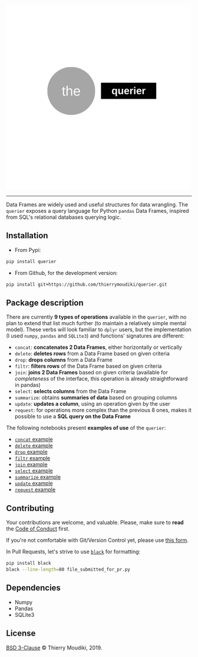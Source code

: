 ![querier logo](the-querier.png)

<hr>  

Data Frames are widely used and useful structures for data wrangling. The `querier`  exposes a query language for Python `pandas` Data Frames, inspired from SQL's relational databases querying logic. 

## Installation 

- From Pypi: 

```bash
pip install querier 
```

- From Github, for the development version: 

```bash
pip install git+https://github.com/thierrymoudiki/querier.git
```

## Package description

There are currently __9 types of operations__ available in the `querier`, with no plan to extend that list much further (to maintain a relatively simple mental model). These verbs will look familiar to `dplyr` users, but the implementation (I used `numpy`, `pandas` and `SQLite3`) and functions' signatures are different: 

- `concat`: __concatenates 2 Data Frames__, either horizontally or vertically
- `delete`: __deletes rows__ from a Data Frame based on given criteria
- `drop`: __drops columns__ from a Data Frame
- `filtr`: __filters rows__ of the Data Frame based on given criteria
- `join`: __joins 2 Data Frames__ based on given criteria (available for _completeness_ of the interface, this operation is already straightforward in pandas)
- `select`: __selects columns__ from the Data Frame
- `summarize`: obtains __summaries of data__ based on grouping columns
- `update`: __updates a column__, using an operation given by the user
- `request`: for operations more complex than the previous 8 ones, makes it possible to use a __SQL query on the Data Frame__

The following notebooks present __examples of use__ of the `querier`: 

- [`concat` example](/querier/demo/thierrymoudiki_251019_concat.ipynb)
- [`delete` example](/querier/demo/thierrymoudiki_241019_delete.ipynb)
- [`drop` example](/querier/demo/thierrymoudiki_241019_drop.ipynb)
- [`filtr` example](/querier/demo/thierrymoudiki_231019_filtr.ipynb)
- [`join` example](/querier/demo/thierrymoudiki_231019_join.ipynb)
- [`select` example](/querier/demo/thierrymoudiki_231019_select.ipynb)
- [`summarize` example](/querier/demo/thierrymoudiki_231019_summarize.ipynb)
- [`update` example](/querier/demo/thierrymoudiki_251019_update.ipynb)
- [`request` example](/querier/demo/thierrymoudiki_231019_request.ipynb)



## Contributing

Your contributions are welcome, and valuable. Please, make sure to __read__ the [Code of Conduct](CONTRIBUTING.md) first. 

If you're not comfortable with Git/Version Control yet, please use [this form](https://forms.gle/uStfcXJjtGki2R3s6).

In Pull Requests, let's strive to use [`black`](https://black.readthedocs.io/en/stable/) for formatting: 

```bash
pip install black
black --line-length=80 file_submitted_for_pr.py
```

## Dependencies 

- Numpy
- Pandas
- SQLite3

## License

[BSD 3-Clause](LICENSE) © Thierry Moudiki, 2019. 

